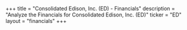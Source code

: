 +++
title = "Consolidated Edison, Inc. (ED) - Financials"
description = "Analyze the Financials for Consolidated Edison, Inc. (ED)"
ticker = "ED"
layout = "financials"
+++

